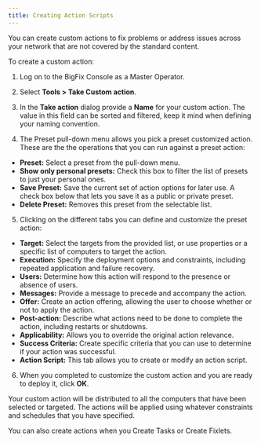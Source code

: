 ```yaml
---
title: Creating Action Scripts
---
```


You can create custom actions to fix problems or address issues across your
network that are not covered by the standard content.

To create a custom action:

1. Log on to the BigFix Console as a Master Operator.

2. Select **Tools > Take Custom action**.

3. In the **Take action** dialog provide a **Name** for your custom action. The value in this field can be sorted and filtered, keep it mind when defining your naming convention.

4. The Preset pull-down menu allows you pick a preset customized action. These are the the operations that you can run against a preset action:
 * **Preset:** Select a preset from the pull-down menu.
 * **Show only personal presets:** Check this box to filter the list of presets to just your personal ones.
 * **Save Preset:** Save the current set of action options for later use. A check box below that lets you save it as a public or private preset.
 * **Delete Preset:** Removes this preset from the selectable list.

5. Clicking on the different tabs you can define and customize the preset action:

 * **Target:** Select the targets from the provided list, or use properties or a specific list of computers to target the action.
 * **Execution:** Specify the deployment options and constraints, including repeated application and failure recovery.
 * **Users:** Determine how this action will respond to the presence or absence of users.
 * **Messages:** Provide a message to precede and accompany the action.
 * **Offer:** Create an action offering, allowing the user to choose whether or not to apply the action.
 * **Post-action:** Describe what actions need to be done to complete the action, including restarts or shutdowns.
 * **Applicability:** Allows you to override the original action relevance.
 * **Success Criteria:** Create specific criteria that you can use to determine if your action was successful.
 * **Action Script:** This tab allows you to create or modify an action script.

6. When you completed to customize the custom action and you are ready to deploy it, click **OK**.

Your custom action will be distributed to all the computers that have been selected or targeted. 
The actions will be applied using whatever constraints and schedules that you have specified.

You can also create actions when you Create Tasks or Create Fixlets.

